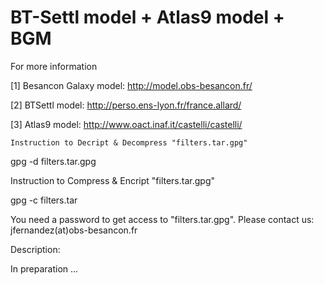 BT-Settl model + Atlas9 model + BGM 
====================================

 For more information 
 
 [1] Besancon Galaxy model: http://model.obs-besancon.fr/
 
 [2] BTSettl model: http://perso.ens-lyon.fr/france.allard/ 
 
 [3] Atlas9 model: http://www.oact.inaf.it/castelli/castelli/
 

    Instruction to Decript & Decompress "filters.tar.gpg"
  
   gpg -d filters.tar.gpg  
   
   Instruction to Compress & Encript "filters.tar.gpg"
  
   gpg -c filters.tar

You need a password to get access to "filters.tar.gpg". Please contact us: jfernandez(at)obs-besancon.fr

Description:

In preparation ...


